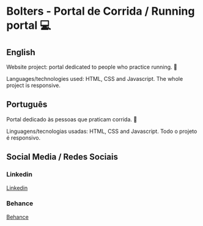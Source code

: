 # Bolters - Portal de Corrida / Running portal :computer:

## English  

Website project: portal dedicated to people who practice running. :running:

Languages/technologies used: HTML, CSS and Javascript. The whole project is responsive.

## Português

Portal dedicado às pessoas que praticam corrida. :running:

Linguagens/tecnologias usadas: HTML, CSS and Javascript. Todo o projeto é responsivo.
 
## Social Media / Redes Sociais

### Linkedin  
[Linkedin](https://www.linkedin.com/in/marciofonseca88/)

### Behance
[Behance](https://www.behance.net/marcio-fonseca)